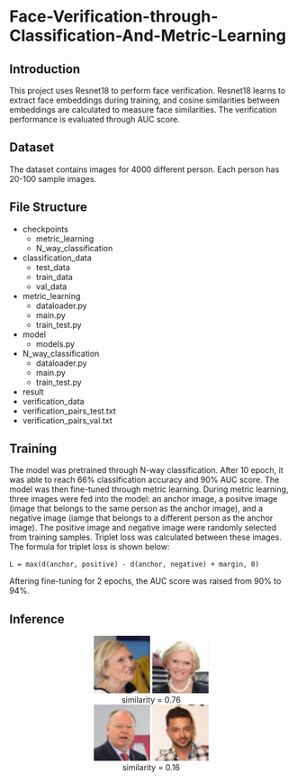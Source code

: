 # Face-Verification-through-Classification-And-Metric-Learning
## Introduction
This project uses Resnet18 to perform face verification. Resnet18 learns to extract face embeddings during training, and cosine similarities between embeddings are calculated to measure face similarities. The verification performance is evaluated through AUC score.
## Dataset
The dataset contains images for 4000 different person. Each person has 20-100 sample images.
## File Structure
- checkpoints
  - metric_learning
  - N_way_classification
- classification_data
  - test_data
  - train_data
  - val_data
- metric_learning
  - dataloader.py
  - main.py
  - train_test.py
- model
  - models.py
- N_way_classification
  - dataloader.py
  - main.py
  - train_test.py
- result
- verification_data
- verification_pairs_test.txt
- verification_pairs_val.txt

## Training
The model was pretrained through N-way classification. After 10 epoch, it was able to reach 66% classification accuracy and 90% AUC score. 
The model was then fine-tuned through metric learning. During metric learning, three images were fed into the model: an anchor image, a positve image (image that belongs to the same person as the anchor image), and a negative image (iamge that belongs to a different person as the anchor image). The positive image and negative image were randomly selected from training samples. Triplet loss was calculated between these images. The formula for triplet loss is shown below: 
```
L = max(d(anchor, positive) - d(anchor, negative) + margin, 0)
```
Aftering fine-tuning for 2 epochs, the AUC score was raised from 90% to 94%.
## Inference

<div align="center">
  <img src="result/positive_1.jpg" width="100"/>
  <img src="result/positive_2.jpg" width="100"/>
</div>

<div align="center">
  similarity = 0.76
</div>

<div align="center">
  <img src="result/negative_1.jpg" width="100"/>
  <img src="result/negative_2.jpg" width="100"/>
</div>

<div align="center">
  similarity = 0.16
</div>
